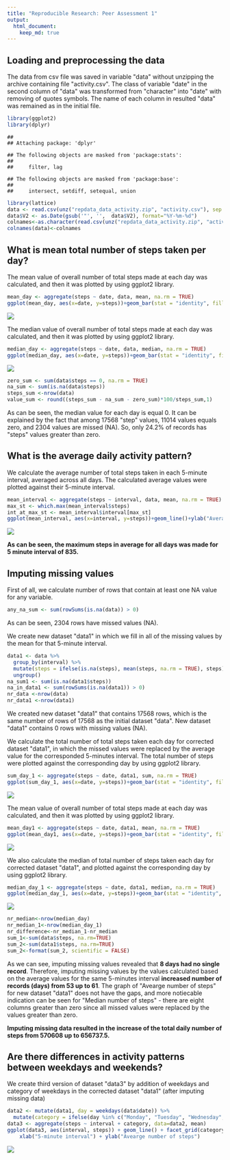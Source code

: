 ```yaml
---
title: "Reproducible Research: Peer Assessment 1"
output: 
  html_document:
    keep_md: true
---
```



## Loading and preprocessing the data
The data from csv file was saved in variable "data" without unzipping the archive containing file "activity.csv". The class of variable "date" in the second column of "data" was transformed from "character" into "date" with removing of quotes symbols. The name of each column in resulted "data" was remained as in the initial file.

```r
library(ggplot2)
library(dplyr)
```

```
## 
## Attaching package: 'dplyr'
```

```
## The following objects are masked from 'package:stats':
## 
##     filter, lag
```

```
## The following objects are masked from 'package:base':
## 
##     intersect, setdiff, setequal, union
```

```r
library(lattice)
data <- read.csv(unz("repdata_data_activity.zip", "activity.csv"), sep = ",", skip=1, header=FALSE)
data$V2 <- as.Date(gsub('"', '',  data$V2), format="%Y-%m-%d")
colnames<-as.character(read.csv(unz("repdata_data_activity.zip", "activity.csv"), sep = ",", nrow=1, header=FALSE))
colnames(data)<-colnames
```

## What is mean total number of steps taken per day?
The mean value of overall number of total steps made at each day was calculated, and then it was plotted by using ggplot2 library.  

```r
mean_day <- aggregate(steps ~ date, data, mean, na.rm = TRUE)
ggplot(mean_day, aes(x=date, y=steps))+geom_bar(stat = "identity", fill = "skyblue", color = "black")+ylab("Average number of steps")
```

![](PA1_template_files/figure-html/unnamed-chunk-2-1.png)<!-- -->

The median value of overall number of total steps made at each day was calculated, and then it was plotted by using ggplot2 library.  

```r
median_day <- aggregate(steps ~ date, data, median, na.rm = TRUE)
ggplot(median_day, aes(x=date, y=steps))+geom_bar(stat = "identity", fill = "skyblue", color = "black")+ylab("Median number of steps")
```

![](PA1_template_files/figure-html/unnamed-chunk-3-1.png)<!-- -->

```r
zero_sum <- sum(data$steps == 0, na.rm = TRUE)
na_sum <- sum(is.na(data$steps))
steps_sum <-nrow(data)
value_sum <- round((steps_sum - na_sum - zero_sum)*100/steps_sum,1)
```

As can be seen, the median value for each day is equal 0. It can be explained by the fact that among 17568 "step" values, 11014 values equals zero, and  2304 values are missed (NA). So, only 24.2% of records has "steps" values greater than zero.


## What is the average daily activity pattern?
We calculate the average number of total steps taken in each 5-minute interval, averaged across all days. The calculated average values were plotted against their 5-minute interval.


```r
mean_interval <- aggregate(steps ~ interval, data, mean, na.rm = TRUE)
max_st <- which.max(mean_interval$steps)
int_at_max_st <- mean_interval$interval[max_st]
ggplot(mean_interval, aes(x=interval, y=steps))+geom_line()+ylab("Average number of steps")+geom_vline(xintercept = int_at_max_st, linetype = "dashed", color = "red")
```

![](PA1_template_files/figure-html/unnamed-chunk-4-1.png)<!-- -->

**As can be seen, the maximum steps in average for all days was made for 5 minute interval of 835.**

## Imputing missing values
First of all, we calculate number of rows that contain at least one NA value for any variable.

```r
any_na_sum <- sum(rowSums(is.na(data)) > 0)
```
As can be seen, 2304 rows have missed values (NA).

We create new dataset "data1" in which we fill in all of the missing values by the mean for that 5-minute interval.

```r
data1 <- data %>%
  group_by(interval) %>%
  mutate(steps = ifelse(is.na(steps), mean(steps, na.rm = TRUE), steps)) %>%
  ungroup()
na_sum1 <- sum(is.na(data1$steps))
na_in_data1 <- sum(rowSums(is.na(data1)) > 0)
nr_data <-nrow(data)
nr_data1 <-nrow(data1)
```
We created new dataset "data1" that contains 17568 rows, which is the same number of rows of 17568 as the initial dataset "data". New dataset "data1" contains 0 rows with missing values (NA).  

We calculate the total number of total steps taken each day for corrected dataset "data1", in which the missed values were replaced by the average value for the corresponded 5-minutes interval. The total number of steps were plotted against the corresponding day by using ggplot2 library.  

```r
sum_day_1 <- aggregate(steps ~ date, data1, sum, na.rm = TRUE)
ggplot(sum_day_1, aes(x=date, y=steps))+geom_bar(stat = "identity", fill = "red", color = "black")+ylab("Total number of steps")
```

![](PA1_template_files/figure-html/unnamed-chunk-7-1.png)<!-- -->

The mean value of overall number of total steps made at each day was calculated, and then it was plotted by using ggplot2 library.  

```r
mean_day1 <- aggregate(steps ~ date, data1, mean, na.rm = TRUE)
ggplot(mean_day1, aes(x=date, y=steps))+geom_bar(stat = "identity", fill = "skyblue", color = "black")+ylab("Average number of steps")
```

![](PA1_template_files/figure-html/unnamed-chunk-8-1.png)<!-- -->

We also calculate the median of total number of steps taken each day for corrected dataset "data1", and plotted against the corresponding day by using ggplot2 library.  

```r
median_day_1 <- aggregate(steps ~ date, data1, median, na.rm = TRUE)
ggplot(median_day_1, aes(x=date, y=steps))+geom_bar(stat = "identity", fill = "green", color = "black")+ylab("Median number of steps")
```

![](PA1_template_files/figure-html/unnamed-chunk-9-1.png)<!-- -->


```r
nr_median<-nrow(median_day)
nr_median_1<-nrow(median_day_1)
nr_difference<-nr_median_1-nr_median
sum_1<-sum(data$steps, na.rm=TRUE)
sum_2<-sum(data1$steps, na.rm=TRUE)
sum_2<-format(sum_2, scientific = FALSE)
```

As we can see, imputing missing values revealed that **8 days had no single record**. Therefore, imputing missing values by the values calculated based on the average values for the same 5-minutes interval **increased number of records (days) from 53 up to 61**. The graph of "Avearge number of steps" for new dataset "data1" does not have the gaps, and more notiecable indication can be seen for "Median number of steps" - there are eight columns greater than zero since all missed values were replaced by the values greater than zero.

**Imputing missing data resulted in the increase of the total daily number of steps from 570608 up to 656737.5.**



## Are there differences in activity patterns between weekdays and weekends?

We create third version of dataset "data3" by addition of weekdays and category of weekdays in the corrected dataset "data1" (after imputing missing data)  

```r
data2 <- mutate(data1, day = weekdays(data$date)) %>%
  mutate(category = ifelse(day %in% c("Monday", "Tuesday", "Wednesday", "Thursday", "Friday"), "weekday", "weekend"))
data3 <- aggregate(steps ~ interval + category, data=data2, mean)
ggplot(data3, aes(interval, steps)) + geom_line() + facet_grid(category ~ .) +
    xlab("5-minute interval") + ylab("Avearge number of steps")
```

![](PA1_template_files/figure-html/unnamed-chunk-11-1.png)<!-- -->


